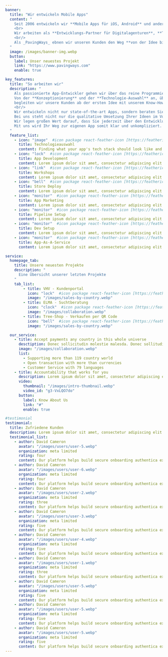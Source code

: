 ```yaml
---
banner:
  title: "Wir entwickeln Mobile Apps"
  content: "
    Seit 2006 entwickeln wir **Mobile Apps für iOS, Android** und andere Plattformen.<br>
    <br>
    Wir arbeiten als **Entwicklungs-Partner für Digitalagenturen**, **Technologie-Provider für KMUs** und als Teil von **IT-Abteilungen in Weltkonzernen**.<br/>
    <br/>
    Als _PavingWays_ ebnen wir unseren Kunden den Weg **von der Idee bis in die App Stores**, indem wir unsere **jahrelangen Erfahrungen** in der gesamten App-Entwicklungs-Kette einbringen.
  "
  image: /images/banner-img.webp
  button:
    label: Unser neuestes Projekt
    link: "https://www.pavingways.com"
    enable: true

key_features:
  title: "So arbeiten wir"
  description: "
    Als passionierte App-Entwickler gehen wir über das reine Programmieren hinaus. 
    Von der **Konzeptionierung** und der **Technologie-Auswahl** an, über die **agile Entwicklung** bis hin zur **Platzierung in den App Stores** 
    begleiten wir unsere Kunden ab der ersten Idee mit unserem Know-How. Wir setzen die Projekte dabei nicht nur um, sondern übertragen aktiv Wissen, Tools und Projekt-Setups.<br/>
    <br/>    
    Wir entwickeln nicht nur state-of-the-art Apps, sondern beraten Sie auch hinsichtlich passender Frameworks und Entwicklungswerkzeuge. 
    Bei uns steht nicht nur die qualitative Umsetzung Ihrer Ideen im Vordergrund, sondern auch eine klare, offene und ehrliche Kommunikation.
    Wir legen großen Wert darauf, dass Sie jederzeit über den Entwicklungsprozess informiert sind und bieten Ihnen vollständige Projekt- und Kostentransparenz.
    Mit uns wird Ihr Weg zur eigenen App somit klar und unkompliziert.
  " 
  feature_list:
    - icon: "image"  #icon package react-feather-icon [https://feathericons.com/]
      title: Technologieauswahl
      content: Finding what your app's tech stack should look like and if our stack can match that.
    - icon: "lock"  #icon package react-feather-icon [https://feathericons.com/]
      title: App Development
      content: Lorem ipsum dolor sit amet, consectetur adipiscing elit.
    - icon: "link"  #icon package react-feather-icon [https://feathericons.com/]
      title: Workshops
      content: Lorem ipsum dolor sit amet, consectetur adipiscing elit.
    - icon: "bell"  #icon package react-feather-icon [https://feathericons.com/]
      title: Store Deploy
      content: Lorem ipsum dolor sit amet, consectetur adipiscing elit.
    - icon: "monitor"  #icon package react-feather-icon [https://feathericons.com/]
      title: App Marketing
      content: Lorem ipsum dolor sit amet, consectetur adipiscing elit.
    - icon: "monitor"  #icon package react-feather-icon [https://feathericons.com/]
      title: Pipeline Setup
      content: Lorem ipsum dolor sit amet, consectetur adipiscing elit.
    - icon: "monitor"  #icon package react-feather-icon [https://feathericons.com/]
      title: Dev Setup
      content: Lorem ipsum dolor sit amet, consectetur adipiscing elit.
    - icon: "monitor"  #icon package react-feather-icon [https://feathericons.com/]
      title: App-As-A-Service
      content: Lorem ipsum dolor sit amet, consectetur adipiscing elit.

service:
  homepage_tab:
    title: Unsere neuesten Projekte
    description: "
      Eine Übersicht unserer letzten Projekte
    "
    tab_list:
        - title: VHV - Kundenportal
          icon: "lock"  #icon package react-feather-icon [https://feathericons.com/]
          image: "/images/sales-by-country.webp"
        - title: ELMA - Suchtberatung
          icon: "clock"  #icon package react-feather-icon [https://feathericons.com/]
          image: "/images/collaboration.webp"
        - title: Tree-Shop - Verkaufen per QR Code 
          icon: "bell"  #icon package react-feather-icon [https://feathericons.com/]
          image: "/images/sales-by-country.webp"

  our_service:
    - title: Accept payments any country in this whole universe
      desctiption: Donec sollicitudin molestie malesda. Donec sollitudin molestie malesuada. Mauris pellentesque nec, egestas non nisi. Cras ultricies ligula sed
      image: "/images/collaboration.webp"
      list:
        - Supporting more than 119 country world
        - Open transaction with more than currencies
        - Customer Service with 79 languages
    - title: Accountability that works for you
      description: Lorem ipsum dolor sit amet, consectetur adipiscing elit. Morbi egestas Werat viverra id et aliquet. vulputate egestas sollicitudin.
      video:
        thumbnail: "/images/intro-thumbnail.webp"
        video_id: "g3-VxLQO7do"
      button:
        label: Know About Us
        link: "#"
        enable: true

#testimonial
testimonial:
  title: Zufriedene Kunden
  description: Lorem ipsum dolor sit amet, consectetur adipiscing elit. Morbi egestas Werat viverra id et aliquet. vulputate egestas sollicitudin.
  testimonial_list:
    - author: David Cameron
      avatar: "/images/users/user-5.webp"
      organization: meta limited
      rating: four
      content: Our platform helps build secure onboarding authentica experiences & engage your users. We build .
    - author: David Cameron
      avatar: "/images/users/user-6.webp"
      organization: meta limited
      rating: four
      content: Our platform helps build secure onboarding authentica experiences & engage your users. We build .
    - author: David Cameron
      avatar: "/images/users/user-2.webp"
      organization: meta limited
      rating: three
      content: Our platform helps build secure onboarding authentica experiences & engage your users. We build .
    - author: David Cameron
      avatar: "/images/users/user-3.webp"
      organization: meta limited
      rating: five
      content: Our platform helps build secure onboarding authentica experiences & engage your users. We build .
    - author: David Cameron
      avatar: "/images/users/user-4.webp"
      organization: meta limited
      rating: five
      content: Our platform helps build secure onboarding authentica experiences & engage your users. We build .
    - author: David Cameron
      avatar: "/images/users/user-1.webp"
      organization: meta limited
      rating: three
      content: Our platform helps build secure onboarding authentica experiences & engage your users. We build .
    - author: David Cameron
      avatar: "/images/users/user-5.webp"
      organization: meta limited
      rating: five
      content: Our platform helps build secure onboarding authentica experiences & engage your users. We build .
    - author: David Cameron
      avatar: "/images/users/user-5.webp"
      organization: meta limited
      rating: five
      content: Our platform helps build secure onboarding authentica experiences & engage your users. We build .
    - author: David Cameron
      avatar: "/images/users/user-5.webp"
      organization: meta limited
      rating: five
      content: Our platform helps build secure onboarding authentica experiences & engage your users. We build .
---
```

